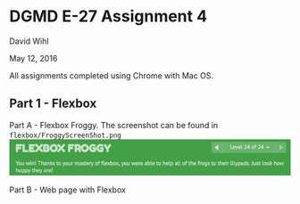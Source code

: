 # DGMD E-27 Assignment 4
David Wihl

May 12, 2016

All assignments completed using Chrome with Mac OS.

## Part 1 - Flexbox

Part A - Flexbox Froggy. The screenshot can be found in `flexbox/FroggyScreenShot.png`
![flexbox/FroggyScreenShot.png](flexbox/FroggyScreenShot.png)

Part B - Web page with Flexbox
